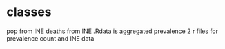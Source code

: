 # classes

pop from INE
deaths from INE
.Rdata is aggregated prevalence
2 r files for prevalence count and INE data
